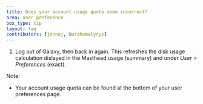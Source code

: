 ```yaml
---
title: Does your account usage quota seem incorrect?
area: user preference
box_type: tip
layout: faq
contributors: [jennaj, Nurzhamalyrys]
---
```


1. Log out of Galaxy, then back in again. This refreshes the disk usage calculation dislayed in the Masthead usage (summary) and under *User > Preferences* (exact).

Note: 
- Your account usage quota can be found at the bottom of your user preferences page.
